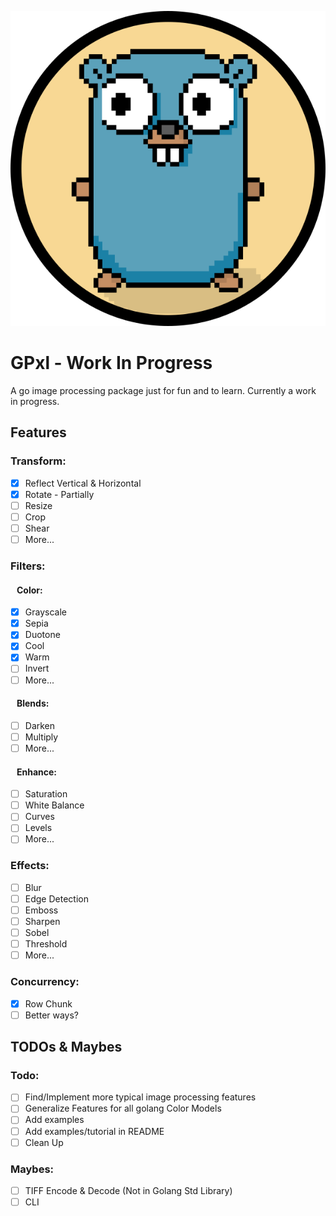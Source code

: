 ![Pxl Gopher.](./assets/gpxl_logo.png)

# GPxl - Work In Progress

A go image processing package just for fun and to learn. Currently a work in progress.

## Features

### Transform:
* [X] Reflect Vertical & Horizontal
* [X] Rotate - Partially
* [ ] Resize
* [ ] Crop
* [ ] Shear
* [ ] More...

### Filters:
#### &nbsp;&nbsp;&nbsp;Color:
* [X] Grayscale
* [X] Sepia
* [X] Duotone
* [X] Cool
* [X] Warm
* [ ] Invert
* [ ] More...

#### &nbsp;&nbsp;&nbsp;Blends:
* [ ] Darken
* [ ] Multiply
* [ ] More...

#### &nbsp;&nbsp;&nbsp;Enhance:
* [ ] Saturation
* [ ] White Balance
* [ ] Curves
* [ ] Levels
* [ ] More...

### Effects:
* [ ] Blur
* [ ] Edge Detection
* [ ] Emboss
* [ ] Sharpen
* [ ] Sobel
* [ ] Threshold
* [ ] More...

### Concurrency:
* [X] Row Chunk
* [ ] Better ways?

## TODOs & Maybes

### Todo:
* [ ] Find/Implement more typical image processing features
* [ ] Generalize Features for all golang Color Models
* [ ] Add examples
* [ ] Add examples/tutorial in README
* [ ] Clean Up

### Maybes:

* [ ] TIFF Encode & Decode (Not in Golang Std Library)
* [ ] CLI
